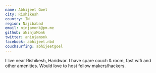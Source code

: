 ```yaml
---
name: Abhijeet Goel
city: Rishikesh
country: IN
region: Najibabad
email: ninjamonk@pm.me
github: aNinjaMonk
twitter: aninjamonk
facebook: abhijeet.nbd
couchsurfing: abhijeetgoel
---
```


I live near Rishikesh, Haridwar. I have spare couch & room, fast wifi and other amenities.
Would love to host fellow makers/hackers.
